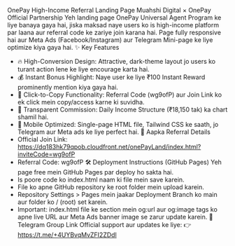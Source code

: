  OnePay High-Income Referral Landing Page
Muahshi Digital × OnePay Official Partnership
Yeh landing page OnePay Universal Agent Program ke liye banaya gaya hai, jiska maksad naye users ko is high-income platform par laana aur referral code ke zariye join karana hai.
Page fully responsive hai aur Meta Ads (Facebook/Instagram) aur Telegram Mini-page ke liye optimize kiya gaya hai.
✨ Key Features
 * 🔥 High-Conversion Design: Attractive, dark-theme layout jo users ko turant action lene ke liye encourage karta hai.
 * 💰 Instant Bonus Highlight: Naye user ke liye ₹100 Instant Reward prominently mention kiya gaya hai.
 * 🔗 Click-to-Copy Functionality: Referral Code (wg9ofP) aur Join Link ko ek click mein copy/access karne ki suvidha.
 * 💸 Transparent Commission: Daily Income Structure (₹18,150 tak) ka chart shamil hai.
 * 📱 Mobile Optimized: Single-page HTML file, Tailwind CSS ke saath, jo Telegram aur Meta ads ke liye perfect hai.
🔑 Aapka Referral Details
 * Official Join Link: https://dq183hk79qpob.cloudfront.net/onePayLand/index.html?inviteCode=wg9ofP
 * Referral Code: wg9ofP
🛠️ Deployment Instructions (GitHub Pages)
Yeh page free mein GitHub Pages par deploy ho sakta hai.
 * Is poore code ko index.html naam ki file mein save karein.
 * File ko apne GitHub repository ke root folder mein upload karein.
 * Repository Settings > Pages mein jaakar Deployment Branch ko main aur folder ko / (root) set karein.
 * Important: index.html file ke <head> section mein og:url aur og:image tags ko apne live URL aur Meta Ads banner image se zarur update karein.
🤝 Telegram Group Link
Official support aur updates ke liye:
👉 https://t.me/+4UYBvqMvZFI2ZDdl
